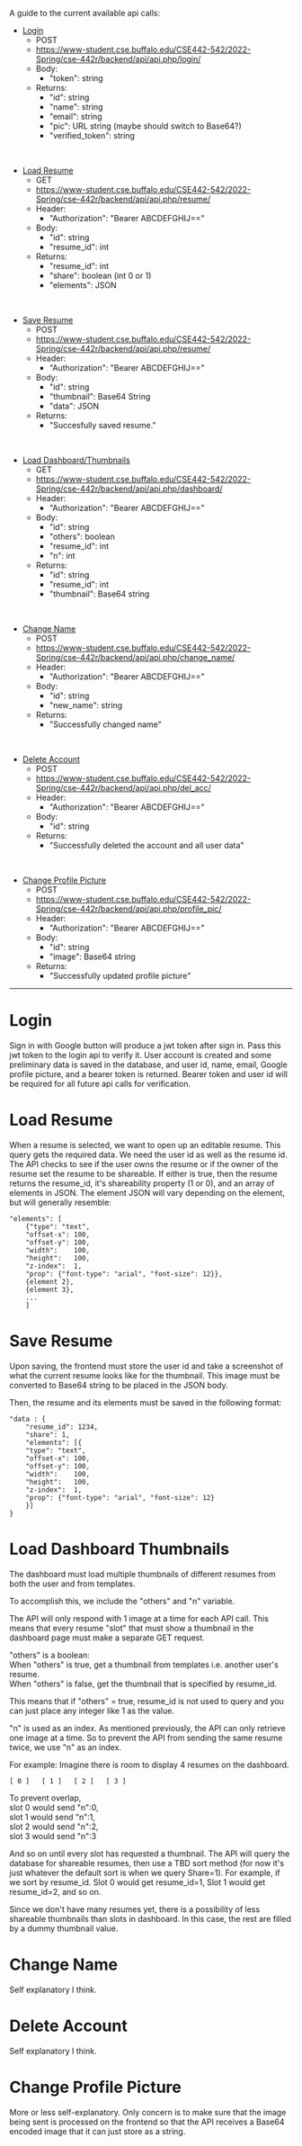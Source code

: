 A guide to the current available api calls:

- [Login](#login)
    - POST
    - https://www-student.cse.buffalo.edu/CSE442-542/2022-Spring/cse-442r/backend/api/api.php/login/
    - Body: 
        - "token": string
    - Returns:
        - "id": string
        - "name": string
        - "email": string
        - "pic": URL string (maybe should switch to Base64?)
        - "verified_token": string

<br>

- [Load Resume](#load-resume)
    - GET
    - https://www-student.cse.buffalo.edu/CSE442-542/2022-Spring/cse-442r/backend/api/api.php/resume/
    - Header:
        - "Authorization": "Bearer ABCDEFGHIJ=="
    - Body:
        - "id": string
        - "resume_id": int
    - Returns:
        - "resume_id": int
        - "share": boolean (int 0 or 1)
        - "elements": JSON

<br>

- [Save Resume](#save-resume)
    - POST
    - https://www-student.cse.buffalo.edu/CSE442-542/2022-Spring/cse-442r/backend/api/api.php/resume/
    - Header:
        - "Authorization": "Bearer ABCDEFGHIJ=="
    - Body:
        - "id": string
        - "thumbnail": Base64 String
        - "data": JSON
    - Returns:
        - "Succesfully saved resume."

<br>

- [Load Dashboard/Thumbnails](#load-dashboard-thumbnails)
    - GET
    - https://www-student.cse.buffalo.edu/CSE442-542/2022-Spring/cse-442r/backend/api/api.php/dashboard/
    - Header:
        - "Authorization": "Bearer ABCDEFGHIJ=="
    - Body:
        - "id": string
        - "others": boolean
        - "resume_id": int
        - "n": int
    - Returns:
        - "id": string
        - "resume_id": int
        - "thumbnail": Base64 string

<br>

- [Change Name](#change-name)
    - POST
    - https://www-student.cse.buffalo.edu/CSE442-542/2022-Spring/cse-442r/backend/api/api.php/change_name/
    - Header:
        - "Authorization": "Bearer ABCDEFGHIJ=="
    - Body:
        - "id": string
        - "new_name": string
    - Returns:
        - "Successfully changed name"

<br>

- [Delete Account](#delete-account)
    - POST
    - https://www-student.cse.buffalo.edu/CSE442-542/2022-Spring/cse-442r/backend/api/api.php/del_acc/
    - Header:
        - "Authorization": "Bearer ABCDEFGHIJ=="
    - Body:
        - "id": string
    - Returns:
        - "Successfully deleted the account and all user data"

<br>

- [Change Profile Picture](#change-profile-picture)
    - POST
    - https://www-student.cse.buffalo.edu/CSE442-542/2022-Spring/cse-442r/backend/api/api.php/profile_pic/
    - Header:
        - "Authorization": "Bearer ABCDEFGHIJ=="
    - Body:
        - "id": string
        - "image": Base64 string
    - Returns:
        - "Successfully updated profile picture"

---

# Login

Sign in with Google button will produce a jwt token after sign in. Pass this jwt token to the login api to verify it. User account is created and some preliminary data is saved in the database, and user id, name, email, Google profile picture, and a bearer token is returned. Bearer token and user id will be required for all future api calls for verification.

# Load Resume

When a resume is selected, we want to open up an editable resume. This query gets the required data. We need the user id as well as the resume id. The API checks to see if the user owns the resume or if the owner of the resume set the resume to be shareable. If either is true, then the resume returns the resume_id, it's shareability property (1 or 0), and an array of elements in JSON. The element JSON will vary depending on the element, but will generally resemble:
```
"elements": [
    {"type": "text",
    "offset-x": 100,
    "offset-y": 100,
    "width":    100,
    "height":   100,
    "z-index":  1,
    "prop": {"font-type": "arial", "font-size": 12}},
    {element 2},
    {element 3},
    ...
    ]
```

# Save Resume

Upon saving, the frontend must store the user id and take a screenshot of what the current resume looks like for the thumbnail. This image must be converted to Base64 string to be placed in the JSON body.

Then, the resume and its elements must be saved in the following format:

```
"data : {
    "resume_id": 1234,
    "share": 1,
    "elements": [{
    "type": "text",
    "offset-x": 100,
    "offset-y": 100,
    "width":    100,
    "height":   100,
    "z-index":  1,
    "prop": {"font-type": "arial", "font-size": 12}
    }]
}
```

# Load Dashboard Thumbnails

The dashboard must load multiple thumbnails of different resumes from both the user and from templates.

To accomplish this, we include the "others" and "n" variable.

The API will only respond with 1 image at a time for each API call. This means that every resume "slot" that must show a thumbnail in the dashboard page must make a separate GET request.

"others" is a boolean: \
When "others" is true, get a thumbnail from templates i.e. another user's resume. \
When "others" is false, get the thumbnail that is specified by resume_id.

This means that if "others" = true, resume_id is not used to query and you can just place any integer like 1 as the value.

"n" is used as an index. As mentioned previously, the API can only retrieve one image at a time. So to prevent the API from sending the same resume twice, we use "n" as an index.

For example:
Imagine there is room to display 4 resumes on the dashboard.
```
[ 0 ]   [ 1 ]   [ 2 ]   [ 3 ]
```
To prevent overlap, \
slot 0 would send "n":0, \
slot 1 would send "n":1, \
slot 2 would send "n":2, \
slot 3 would send "n":3

And so on until every slot has requested a thumbnail. The API will query the database for shareable resumes, then use a TBD sort method (for now it's just whatever the default sort is when we query Share=1). For example, if we sort by resume_id. Slot 0 would get resume_id=1, Slot 1 would get resume_id=2, and so on.

Since we don't have many resumes yet, there is a possibility of less shareable thumbnails than slots in dashboard. In this case, the rest are filled by a dummy thumbnail value.

# Change Name

Self explanatory I think.

# Delete Account

Self explanatory I think.

# Change Profile Picture

More or less self-explanatory. Only concern is to make sure that the image being sent is processed on the frontend so that the API receives a Base64 encoded image that it can just store as a string.